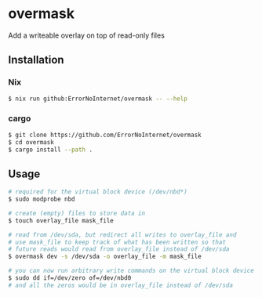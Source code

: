 # overmask

Add a writeable overlay on top of read-only files

## Installation

### Nix

```sh
$ nix run github:ErrorNoInternet/overmask -- --help
```

### cargo

```sh
$ git clone https://github.com/ErrorNoInternet/overmask
$ cd overmask
$ cargo install --path .
```

## Usage

```sh
# required for the virtual block device (/dev/nbd*)
$ sudo modprobe nbd

# create (empty) files to store data in
$ touch overlay_file mask_file

# read from /dev/sda, but redirect all writes to overlay_file and
# use mask_file to keep track of what has been written so that 
# future reads would read from overlay_file instead of /dev/sda
$ overmask dev -s /dev/sda -o overlay_file -m mask_file

# you can now run arbitrary write commands on the virtual block device
$ sudo dd if=/dev/zero of=/dev/nbd0
# and all the zeros would be in overlay_file instead of /dev/sda
```
